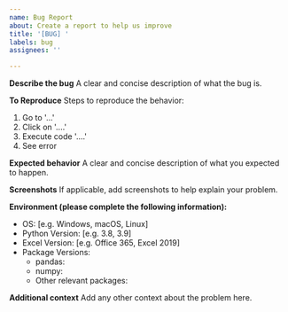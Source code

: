 ```yaml
---
name: Bug Report
about: Create a report to help us improve
title: '[BUG] '
labels: bug
assignees: ''

---
```


**Describe the bug**
A clear and concise description of what the bug is.

**To Reproduce**
Steps to reproduce the behavior:
1. Go to '...'
2. Click on '....'
3. Execute code '....'
4. See error

**Expected behavior**
A clear and concise description of what you expected to happen.

**Screenshots**
If applicable, add screenshots to help explain your problem.

**Environment (please complete the following information):**
 - OS: [e.g. Windows, macOS, Linux]
 - Python Version: [e.g. 3.8, 3.9]
 - Excel Version: [e.g. Office 365, Excel 2019]
 - Package Versions:
   - pandas: 
   - numpy: 
   - Other relevant packages:

**Additional context**
Add any other context about the problem here.
